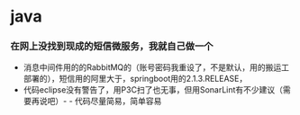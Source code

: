 # java
### 在网上没找到现成的短信微服务，我就自己做一个
 - 消息中间件用的的RabbitMQ的（账号密码我重设了，不是默认，用的搬运工部署的），短信用的阿里大于，springboot用的2.1.3.RELEASE，
  -  代码eclipse没有警告了，用P3C扫了也无事，但用SonarLint有不少建议（需要再说吧）-
    - 代码尽量简易，简单容易

